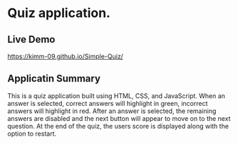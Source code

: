 # Quiz application.

## Live Demo
https://kimm-09.github.io/Simple-Quiz/

## Applicatin Summary
This is a quiz application built using HTML, CSS, and JavaScript. 
When an answer is selected, correct answers will highlight in green, incorrect answers will highlight in red.
After an answer is selected, the remaining answers are disabled and the next button will appear to move on to the next question.
At the end of the quiz, the users score is displayed along with the option to restart.
